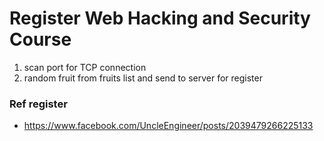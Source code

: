 # Register Web Hacking and Security Course
1. scan port for TCP connection  
2. random fruit from fruits list and send to server for register

### Ref register
- https://www.facebook.com/UncleEngineer/posts/2039479266225133